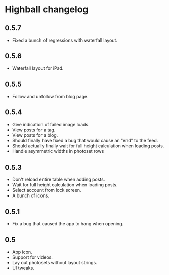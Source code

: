 # Highball changelog

## 0.5.7

* Fixed a bunch of regressions with waterfall layout.

## 0.5.6

* Waterfall layout for iPad.

## 0.5.5

* Follow and unfollow from blog page.

## 0.5.4

* Give indication of failed image loads.
* View posts for a tag.
* View posts for a blog.
* Should finally have fixed a bug that would cause an "end" to the feed.
* Should actually finally wait for full height calculation when loading posts.
* Handle asymmetric widths in photoset rows

## 0.5.3

* Don't reload entire table when adding posts.
* Wait for full height calculation when loading posts.
* Select account from lock screen.
* A bunch of icons.

## 0.5.1

* Fix a bug that caused the app to hang when opening.

## 0.5

* App icon.
* Support for videos.
* Lay out photosets without layout strings.
* UI tweaks.

